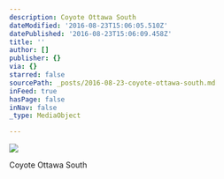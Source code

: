 ```yaml
---
description: Coyote Ottawa South
dateModified: '2016-08-23T15:06:05.510Z'
datePublished: '2016-08-23T15:06:09.458Z'
title: ''
author: []
publisher: {}
via: {}
starred: false
sourcePath: _posts/2016-08-23-coyote-ottawa-south.md
inFeed: true
hasPage: false
inNav: false
_type: MediaObject

---
```

![](https://the-grid-user-content.s3-us-west-2.amazonaws.com/15646f18-df82-447e-97f2-1617f0a97e67.jpg)

Coyote Ottawa South